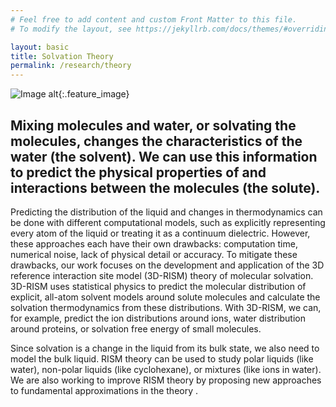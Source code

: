 ```yaml
---
# Feel free to add content and custom Front Matter to this file.
# To modify the layout, see https://jekyllrb.com/docs/themes/#overriding-theme-defaults

layout: basic
title: Solvation Theory
permalink: /research/theory
---
```


![Image alt](/research/theory.png "solvation theory"){:.feature_image}
## Mixing molecules and water, or solvating the molecules, changes the characteristics of the water (the solvent). We can use this information to predict the physical properties of and interactions between the molecules (the solute).
<!--end excerpt-->
Predicting the distribution of the liquid and changes in thermodynamics can be done with different computational models, such as explicitly representing every atom of the liquid or treating it as a continuum dielectric. However, these approaches each have their own drawbacks: computation time, numerical noise, lack of physical detail or accuracy. To mitigate these drawbacks, our work focuses on the development and application of the 3D reference interaction site model (3D-RISM) theory of molecular solvation. 3D-RISM uses statistical physics to predict the molecular distribution of explicit, all-atom solvent models around solute molecules and calculate the solvation thermodynamics from these distributions. With 3D-RISM, we can, for example, predict the ion distributions around ions, water distribution around proteins, or solvation free energy of small molecules.

Since solvation is a change in the liquid from its bulk state, we also need to model the bulk liquid. RISM theory can be used to study polar liquids (like water), non-polar liquids (like cyclohexane), or mixtures (like ions in water). We are also working to improve RISM theory by proposing new approaches to fundamental approximations in the theory .

